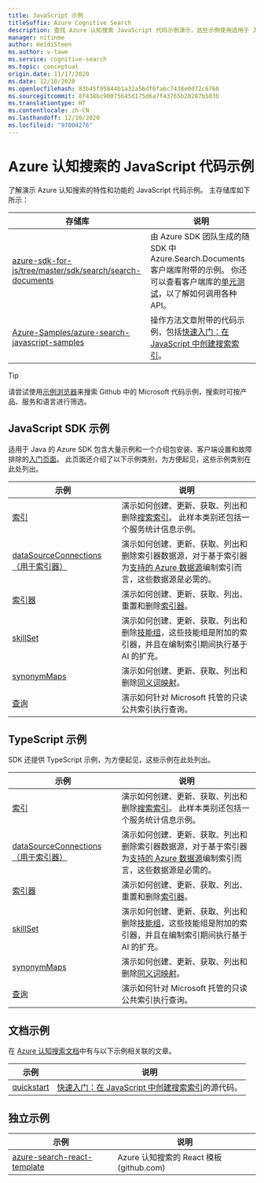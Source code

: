 ```yaml
---
title: JavaScript 示例
titleSuffix: Azure Cognitive Search
description: 查找 Azure 认知搜索 JavaScript 代码示例演示，这些示例使用适用于 JavaScript 的 Azure .NET SDK。
manager: nitinme
author: HeidiSteen
ms.author: v-tawe
ms.service: cognitive-search
ms.topic: conceptual
origin.date: 11/17/2020
ms.date: 12/10/2020
ms.openlocfilehash: 83b45f95844b1a32a56df0fa6c7438e0d72c6766
ms.sourcegitcommit: 8f438bc90075645d175d6a7f43765b20287b503b
ms.translationtype: HT
ms.contentlocale: zh-CN
ms.lasthandoff: 12/10/2020
ms.locfileid: "97004276"
---
```

# <a name="javascript-code-samples-for-azure-cognitive-search"></a>Azure 认知搜索的 JavaScript 代码示例

了解演示 Azure 认知搜索的特性和功能的 JavaScript 代码示例。 主存储库如下所示：

| 存储库 | 说明 |
|------------|-------------|
| [azure-sdk-for-js/tree/master/sdk/search/search-documents](https://github.com/Azure/azure-sdk-for-js/tree/master/sdk/search/search-documents) | 由 Azure SDK 团队生成的随 SDK 中 Azure.Search.Documents 客户端库附带的示例。 你还可以查看客户端库的[单元测试](https://github.com/Azure/azure-sdk-for-js/tree/master/sdk/search/search-documents/test)，以了解如何调用各种 API。 |
| [Azure-Samples/azure-search-javascript-samples](https://github.com/Azure-Samples/azure-search-javascript-samples) | 操作方法文章附带的代码示例，包括[快速入门：在 JavaScript 中创建搜索索引](search-get-started-javascript.md)。|

> [!Tip]
> 请尝试使用[示例浏览器](https://docs.microsoft.com/samples/browse/?languages=csharp&products=azure-cognitive-search)来搜索 Github 中的 Microsoft 代码示例，搜索时可按产品、服务和语言进行筛选。

## <a name="javascript-sdk-samples"></a>JavaScript SDK 示例

适用于 Java 的 Azure SDK 包含大量示例和一个介绍包安装、客户端设置和故障排除的[入门页面](https://github.com/Azure/azure-sdk-for-java/blob/master/sdk/search/azure-search-documents/README.md#getting-started)。 此页面还介绍了以下示例类别，为方便起见，这些示例类别在此处列出。

| 示例 | 说明 |
|---------|-------------|
| [索引](https://github.com/Azure/azure-sdk-for-js/tree/master/sdk/search/search-documents/samples/javascript/src/indexes) | 演示如何创建、更新、获取、列出和删除[搜索索引](search-what-is-an-index.md)。 此样本类别还包括一个服务统计信息示例。 |
| [dataSourceConnections（用于索引器）](https://github.com/Azure/azure-sdk-for-js/tree/master/sdk/search/search-documents/samples/javascript/src/dataSourceConnections) | 演示如何创建、更新、获取、列出和删除索引器数据源，对于基于索引器为[支持的 Azure 数据源](search-indexer-overview.md#supported-data-sources)编制索引而言，这些数据源是必需的。 |
| [索引器](https://github.com/Azure/azure-sdk-for-js/tree/master/sdk/search/search-documents/samples/javascript/src/indexers) |  演示如何创建、更新、获取、列出、重置和删除[索引器](search-indexer-overview.md)。|
| [skillSet](https://github.com/Azure/azure-sdk-for-js/tree/master/sdk/search/search-documents/samples/javascript/src/skillSets) |   演示如何创建、更新、获取、列出和删除[技能组](cognitive-search-working-with-skillsets.md)，这些技能组是附加的索引器，并且在编制索引期间执行基于 AI 的扩充。 |
| [synonymMaps](https://github.com/Azure/azure-sdk-for-js/tree/master/sdk/search/search-documents/samples/javascript/src/synonymMaps) | 演示如何创建、更新、获取、列出和删除[同义词映射](search-synonyms.md)。  |
| [查询](https://github.com/Azure/azure-sdk-for-js/blob/master/sdk/search/search-documents/samples/javascript/src/readonlyQuery.js) | 演示如何针对 Microsoft 托管的只读公共索引执行查询。  |

## <a name="typescript-samples"></a>TypeScript 示例

SDK 还提供 TypeScript 示例，为方便起见，这些示例在此处列出。

| 示例 | 说明 |
|---------|-------------|
| [索引](https://github.com/Azure/azure-sdk-for-js/tree/master/sdk/search/search-documents/samples/typescript/src/indexes) | 演示如何创建、更新、获取、列出和删除[搜索索引](search-what-is-an-index.md)。 此样本类别还包括一个服务统计信息示例。 |
| [dataSourceConnections（用于索引器）](https://github.com/Azure/azure-sdk-for-js/tree/master/sdk/search/search-documents/samples/typescript/src/dataSourceConnections) | 演示如何创建、更新、获取、列出和删除索引器数据源，对于基于索引器为[支持的 Azure 数据源](search-indexer-overview.md#supported-data-sources)编制索引而言，这些数据源是必需的。 |
| [索引器](https://github.com/Azure/azure-sdk-for-js/tree/master/sdk/search/search-documents/samples/typescript/src/indexers) |  演示如何创建、更新、获取、列出、重置和删除[索引器](search-indexer-overview.md)。|
| [skillSet](https://github.com/Azure/azure-sdk-for-js/tree/master/sdk/search/search-documents/samples/typescript/src/skillSets) |   演示如何创建、更新、获取、列出和删除[技能组](cognitive-search-working-with-skillsets.md)，这些技能组是附加的索引器，并且在编制索引期间执行基于 AI 的扩充。 |
| [synonymMaps](https://github.com/Azure/azure-sdk-for-js/tree/master/sdk/search/search-documents/samples/typescript/src/synonymMaps) | 演示如何创建、更新、获取、列出和删除[同义词映射](search-synonyms.md)。  |
| [查询](https://github.com/Azure/azure-sdk-for-js/blob/master/sdk/search/search-documents/samples/typescript/src/readonlyQuery.ts) | 演示如何针对 Microsoft 托管的只读公共索引执行查询。  |

## <a name="documentation-samples"></a>文档示例

在 [Azure 认知搜索文档](https://docs.azure.cn/search/)中有与以下示例相关联的文章。

| 示例 | 说明 | 
|---------|-------------|
| [quickstart](https://github.com/Azure-Samples/azure-search-javascript-samples/tree/master/quickstart/v11) | [快速入门：在 JavaScript 中创建搜索索引](search-get-started-javascript.md)的源代码。  |

## <a name="standalone-samples"></a>独立示例

| 示例 | 说明 |
|---------|-------------|
| [azure-search-react-template](https://github.com/dereklegenzoff/azure-search-react-template) | Azure 认知搜索的 React 模板 (github.com) |